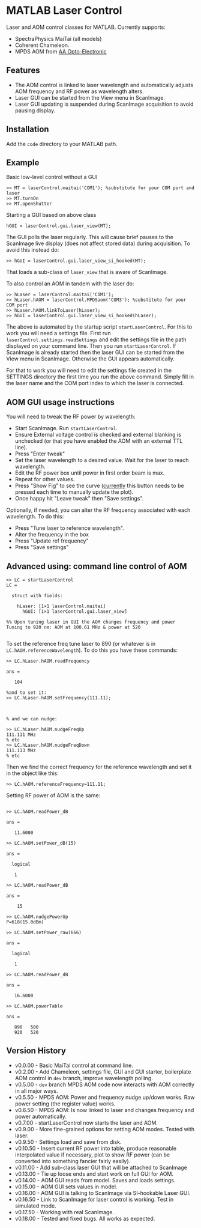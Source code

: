 # MATLAB Laser Control

Laser and AOM control classes for MATLAB. 
Currently supports:
* SpectraPhysics MaiTai (all models)
* Coherent Chameleon. 
* MPDS AOM from [AA Opto-Electronic](http://www.aaoptoelectronic.com/)

## Features
* The AOM control is linked to laser wavelength and automatically adjusts AOM
frequency and RF power as wavelength alters. 
* Laser GUI can be started from the View menu in ScanImage. 
* Laser GUI updating is suspended during ScanImage acquisition to avoid pausing display. 


## Installation
Add the `code` directory to your MATLAB path. 

## Example

Basic low-level control without a GUI
```
>> MT = laserControl.maitai('COM1'); %substitute for your COM port and laser
>> MT.turnOn
>> MT.openShutter
```

Starting a GUI based on above class
```
hGUI = laserControl.gui.laser_view(MT);
```

The GUI polls the laser regularly. 
This will cause brief pauses to the ScanImage live display (does not affect stored data) during acquisition. 
To avoid this instead do:
```
>> hGUI = laserControl.gui.laser_view_si_hooked(MT);
```
That loads a sub-class of `laser_view` that is aware of ScanImage. 


To also control an AOM in tandem with the laser do:
```
>> hLaser = laserControl.maitai('COM1');
>> hLaser.hAOM = laserControl.MPDSaom('COM3'); %substitute for your COM port
>> hLaser.hAOM.linkToLaser(hLaser);
>> hGUI = laserControl.gui.laser_view_si_hooked(hLaser);
```

The above is automated by the startup script `startLaserControl`.
For this to work you will need a settings file. 
First run `laserControl.settings.readSettings` and edit the settings file in the path displayed on your command line. 
Then you run `startLaserControl`.
If ScanImage is already started then the laser GUI can be started from the View menu in ScanImage.
Otherwise the GUI appears automatically. 


For that to work you will need to edit the settings file created in the SETTINGS directory the first time you run the above command. Simply fill in the laser name and the COM port index to which the laser is connected. 


## AOM GUI usage instructions
You will need to tweak the RF power by wavelength:
* Start ScanImage. Run `startLaserControl`.
* Ensure External voltage control is checked and external blanking is unchecked (or that you have enabled the AOM with an external TTL line).
* Press "Enter tweak"
* Set the laser wavelength to a desired value. Wait for the laser to reach wavelength. 
* Edit the RF power box until power in first order beam is max.
* Repeat for other values. 
* Press "Show Fig" to see the curve ([currently](https://github.com/BaselLaserMouse/LaserControl/issues/12) this button needs to be pressed each time to manually update the plot).
* Once happy hit "Leave tweak" then "Save settings".

Optionally, if needed, you can alter the RF frequency associated with each wavelength. 
To do this:
* Press "Tune laser to reference wavelength".
* Alter the frequency in the box
* Press "Update ref frequency"
* Press "Save settings"


## Advanced using: command line control of AOM
```
>> LC = startLaserControl
LC = 

  struct with fields:

    hLaser: [1×1 laserControl.maitai]
      hGUI: [1×1 laserControl.gui.laser_view]

%% Upon tuning laser in GUI the AOM changes frequency and power
Tuning to 920 nm: AOM at 100.61 MHz & power at 520


```
To set the reference freq tune laser to 890 (or whatever is in `LC.hAOM.referenceWavelength`).
To do this you have these commands:


```
>> LC.hLaser.hAOM.readFrequency

ans =

   104
   
%and to set it:
>> LC.hLaser.hAOM.setFrequency(111.11);



% and we can nudge:

>> LC.hLaser.hAOM.nudgeFreqUp
111.111 MHz
% etc
>> LC.hLaser.hAOM.nudgeFreqDown
111.113 MHz
% etc

```

Then we find the correct frequency for the reference wavelength and set it in the object like this:
```
>> LC.hAOM.referenceFrequency=111.11; 
```


Setting RF power of AOM is the same:

```

>> LC.hAOM.readPower_dB

ans =

   11.6000

>> LC.hAOM.setPower_dB(15)

ans =

  logical

   1

>> LC.hAOM.readPower_dB

ans =

    15

>> LC.hAOM.nudgePowerUp
P=618(15.0dBm)

>> LC.hAOM.setPower_raw(666)

ans =

  logical

   1

>> LC.hAOM.readPower_dB

ans =

   16.6000
```

```
>> LC.hAOM.powerTable

ans =

   890   500
   920   520
```


## Version History
* v0.0.00 - Basic MaiTai control at command line.
* v0.2.00 - Add Chameleon, settings file, GUI and GUI starter, boilerplate AOM control in `dev` branch, improve wavelength polling. 
* v0.5.00 - `dev` branch MPDS AOM code now interacts with AOM correctly in all major ways.
* v0.5.50 - MPDS AOM: Power and frequency nudge up/down works. Raw power setting (the register value) works.
* v0.6.50 - MPDS AOM: Is now linked to laser and changes frequency and power automatically.
* v0.7.00 - startLaserControl now starts the laser and AOM.
* v0.9.00 - More fine-grained options for setting AOM modes. Tested with laser. 
* v0.9.50 - Settings load and save from disk.
* v0.10.50 - Insert current RF power into table, produce reasonable interpolated value if necessary, plot to show RF power (can be converted into something fancier fairly easily). 
* v0.11.00 - Add sub-class laser GUI that will be attached to ScanImage
* v0.13.00 - Tie up loose ends and start work on full GUI for AOM.
* v0.14.00 - AOM GUI reads from model. Saves and loads settings. 
* v0.15.00 - AOM GUI sets values in model. 
* v0.16.00 - AOM GUI is talking to ScanImage via SI-hookable Laser GUI.
* v0.16.50 - Link to ScanImage for laser control is working. Test in simulated mode. 
* v0.17.50 - Working with real ScanImage.
* v0.18.00 - Tested and fixed bugs. All works as expected.